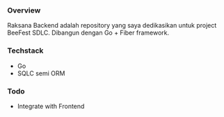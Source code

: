 ### Overview

Raksana Backend adalah repository yang saya dedikasikan untuk project BeeFest SDLC.
Dibangun dengan Go + Fiber framework.

### Techstack

- Go
- SQLC semi ORM

### Todo

- Integrate with Frontend

